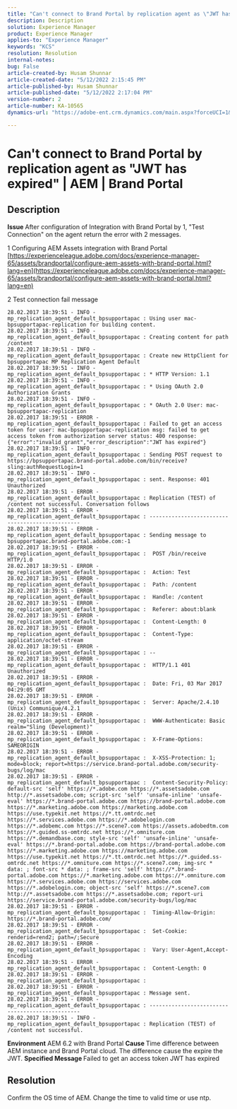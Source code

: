 ```yaml
---
title: "Can't connect to Brand Portal by replication agent as \"JWT has expired\" | AEM | Brand Portal"
description: Description
solution: Experience Manager
product: Experience Manager
applies-to: "Experience Manager"
keywords: "KCS"
resolution: Resolution
internal-notes: 
bug: False
article-created-by: Husam Shunnar
article-created-date: "5/12/2022 2:15:45 PM"
article-published-by: Husam Shunnar
article-published-date: "5/12/2022 2:17:04 PM"
version-number: 2
article-number: KA-10565
dynamics-url: "https://adobe-ent.crm.dynamics.com/main.aspx?forceUCI=1&pagetype=entityrecord&etn=knowledgearticle&id=73b376fd-fdd1-ec11-a7b5-00224809c399"

---
```

# Can't connect to Brand Portal by replication agent as "JWT has expired" | AEM | Brand Portal

## Description


<b>Issue </b>
 After configuration of Integration with Brand Portal by 1, "Test Connection" on the agent return the error with 2 messages.

 1 Configuring AEM Assets integration with Brand Portal
[https://experienceleague.adobe.com/docs/experience-manager-65/assets/brandportal/configure-aem-assets-with-brand-portal.html?lang=en](https://experienceleague.adobe.com/docs/experience-manager-65/assets/brandportal/configure-aem-assets-with-brand-portal.html?lang=en)

2 Test connection fail message


```
28.02.2017 18:39:51 - INFO - mp_replication_agent_default_bpsupportapac : Using user mac-bpsupportapac-replication for building content.
28.02.2017 18:39:51 - INFO - mp_replication_agent_default_bpsupportapac : Creating content for path /content
28.02.2017 18:39:51 - INFO - mp_replication_agent_default_bpsupportapac : Create new HttpClient for bpsupportapac MP Replication Agent Default
28.02.2017 18:39:51 - INFO - mp_replication_agent_default_bpsupportapac : * HTTP Version: 1.1
28.02.2017 18:39:51 - INFO - mp_replication_agent_default_bpsupportapac : * Using OAuth 2.0 Authorization Grants
28.02.2017 18:39:51 - INFO - mp_replication_agent_default_bpsupportapac : * OAuth 2.0 User: mac-bpsupportapac-replication
28.02.2017 18:39:51 - ERROR - mp_replication_agent_default_bpsupportapac : Failed to get an access token for user: mac-bpsupportapac-replication msg: failed to get access token from authorization server status: 400 response: {"error":"invalid_grant","error_description":"JWT has expired"}
28.02.2017 18:39:51 - INFO - mp_replication_agent_default_bpsupportapac : Sending POST request to https://bpsupportapac.brand-portal.adobe.com/bin/receive?sling:authRequestLogin=1
28.02.2017 18:39:51 - INFO - mp_replication_agent_default_bpsupportapac : sent. Response: 401 Unauthorized
28.02.2017 18:39:51 - ERROR - mp_replication_agent_default_bpsupportapac : Replication (TEST) of /content not successful. Conversation follows
28.02.2017 18:39:51 - ERROR - mp_replication_agent_default_bpsupportapac : ------------------------------------------------
28.02.2017 18:39:51 - ERROR - mp_replication_agent_default_bpsupportapac : Sending message to bpsupportapac.brand-portal.adobe.com:-1
28.02.2017 18:39:51 - ERROR - mp_replication_agent_default_bpsupportapac :  POST /bin/receive HTTP/1.0
28.02.2017 18:39:51 - ERROR - mp_replication_agent_default_bpsupportapac :  Action: Test
28.02.2017 18:39:51 - ERROR - mp_replication_agent_default_bpsupportapac :  Path: /content
28.02.2017 18:39:51 - ERROR - mp_replication_agent_default_bpsupportapac :  Handle: /content
28.02.2017 18:39:51 - ERROR - mp_replication_agent_default_bpsupportapac :  Referer: about:blank
28.02.2017 18:39:51 - ERROR - mp_replication_agent_default_bpsupportapac :  Content-Length: 0
28.02.2017 18:39:51 - ERROR - mp_replication_agent_default_bpsupportapac :  Content-Type: application/octet-stream
28.02.2017 18:39:51 - ERROR - mp_replication_agent_default_bpsupportapac : --
28.02.2017 18:39:51 - ERROR - mp_replication_agent_default_bpsupportapac :  HTTP/1.1 401 Unauthorized
28.02.2017 18:39:51 - ERROR - mp_replication_agent_default_bpsupportapac :  Date: Fri, 03 Mar 2017 04:29:05 GMT
28.02.2017 18:39:51 - ERROR - mp_replication_agent_default_bpsupportapac :  Server: Apache/2.4.10 (Unix) Communique/4.2.1
28.02.2017 18:39:51 - ERROR - mp_replication_agent_default_bpsupportapac :  WWW-Authenticate: Basic realm="Sling (Development)"
28.02.2017 18:39:51 - ERROR - mp_replication_agent_default_bpsupportapac :  X-Frame-Options: SAMEORIGIN
28.02.2017 18:39:51 - ERROR - mp_replication_agent_default_bpsupportapac :  X-XSS-Protection: 1; mode=block; report=https://service.brand-portal.adobe.com/security-bugs/log/mac
28.02.2017 18:39:51 - ERROR - mp_replication_agent_default_bpsupportapac :  Content-Security-Policy: default-src 'self' https://*.adobe.com https://*.assetsadobe.com http://*.assetsadobe.com; script-src 'self' 'unsafe-inline' 'unsafe-eval' https://*.brand-portal.adobe.com https://brand-portal.adobe.com https://*.marketing.adobe.com https://marketing.adobe.com https://use.typekit.net https://*.tt.omtrdc.net https://*.services.adobe.com https://*.adobelogin.com https://*.adobemc.com https://*.scene7.com https://assets.adobedtm.com https://*.guided.ss-omtrdc.net https://*.omniture.com https://*.demandbase.com; style-src 'self' 'unsafe-inline' 'unsafe-eval' https://*.brand-portal.adobe.com https://brand-portal.adobe.com https://*.marketing.adobe.com https://marketing.adobe.com https://use.typekit.net https://*.tt.omtrdc.net https://*.guided.ss-omtrdc.net https://*.omniture.com https://*.scene7.com; img-src * data: ; font-src * data: ; frame-src 'self' https://*.brand-portal.adobe.com https://*.marketing.adobe.com https://*.omniture.com https://*.services.adobe.com https://services.adobe.com https://*.adobelogin.com; object-src 'self' https://*.scene7.com http://*.assetsadobe.com https://*.assetsadobe.com; report-uri https://service.brand-portal.adobe.com/security-bugs/log/mac
28.02.2017 18:39:51 - ERROR - mp_replication_agent_default_bpsupportapac :  Timing-Allow-Origin: https://*.brand-portal.adobe.com/
28.02.2017 18:39:51 - ERROR - mp_replication_agent_default_bpsupportapac :  Set-Cookie: renderid=rend2; path=/;Secure
28.02.2017 18:39:51 - ERROR - mp_replication_agent_default_bpsupportapac :  Vary: User-Agent,Accept-Encoding
28.02.2017 18:39:51 - ERROR - mp_replication_agent_default_bpsupportapac :  Content-Length: 0
28.02.2017 18:39:51 - ERROR - mp_replication_agent_default_bpsupportapac : 
28.02.2017 18:39:51 - ERROR - mp_replication_agent_default_bpsupportapac : Message sent.
28.02.2017 18:39:51 - ERROR - mp_replication_agent_default_bpsupportapac : ------------------------------------------------
28.02.2017 18:39:51 - INFO - mp_replication_agent_default_bpsupportapac : Replication (TEST) of /content not successful.
```






<b>Environment</b>
 AEM 6.2 with Brand Portal
<b>Cause </b>
 Time difference between AEM instance and Brand Portal cloud.
 The difference cause the expire the JWT.
<b>Specified Message </b>
 Failed to get an access token
 JWT has expired






## Resolution


Confirm the OS time of AEM.
 Change the time to valid time or use ntp.
